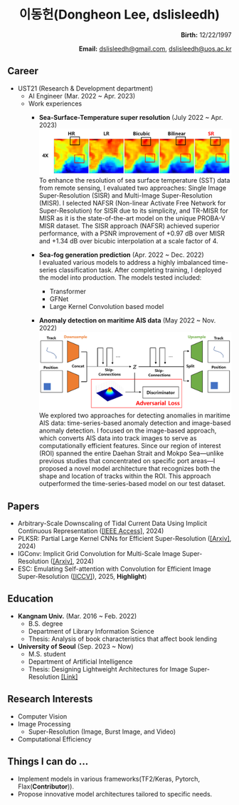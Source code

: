 <h1>
<div align="center">
  이동헌(Dongheon Lee, dslisleedh)
</div>
</h1>

<div align="right">
  <b>Birth:</b> 12/22/1997

  <b>Email:</b> dslisleedh@gmail.com, dslisleedh@uos.ac.kr
</div>

## Career  
 - UST21 (Research & Development department)
   - AI Engineer (Mar. 2022 ~ Apr. 2023)  
   - Work experiences  
     - <b>Sea-Surface-Temperature super resolution</b> (July 2022 ~ Apr. 2023)  
       ![SST_SR_result](https://github.com/dslisleedh/dslisleedh_cv/blob/main/sst_sr_result.PNG)
       To enhance the resolution of sea surface temperature (SST) data from remote sensing, I evaluated two approaches: Single Image Super-Resolution (SISR) and Multi-Image Super-Resolution (MISR). I selected NAFSR (Non-linear Activate Free Network for Super-Resolution) for SISR due to its simplicity, and TR-MISR for MISR as it is the state-of-the-art model on the unique PROBA-V MISR dataset. The SISR approach (NAFSR) achieved superior performance, with a PSNR improvement of +0.97 dB over MISR and +1.34 dB over bicubic interpolation at a scale factor of 4.
       
     - <b>Sea-fog generation prediction</b> (Apr. 2022 ~ Dec. 2022)  
        I evaluated various models to address a highly imbalanced time-series classification task. After completing training, I deployed the model into production. The models tested included:
          - Transformer
          - GFNet
          - Large Kernel Convolution based model

     - <b>Anomaly detection on maritime AIS data</b> (May 2022 ~ Nov. 2022)  
       ![Model](https://github.com/dslisleedh/dslisleedh_cv/blob/main/ais_ad_aad_model.png)  
      We explored two approaches for detecting anomalies in maritime AIS data: time-series-based anomaly detection and image-based anomaly detection. I focused on the image-based approach, which converts AIS data into track images to serve as computationally efficient features. Since our region of interest (ROI) spanned the entire Daehan Strait and Mokpo Sea—unlike previous studies that concentrated on specific port areas—I proposed a novel model architecture that recognizes both the shape and location of tracks within the ROI. This approach outperformed the time-series-based model on our test dataset.


## Papers
 - Arbitrary-Scale Downscaling of Tidal Current Data Using Implicit Continuous Representation ([[IEEE Access]](https://arxiv.org/abs/2401.15893), 2024)
 - PLKSR: Partial Large Kernel CNNs for Efficient Super-Resolution ([[Arxiv]](https://arxiv.org/pdf/2404.11848.pdf), 2024)
 - IGConv: Implicit Grid Convolution for Multi-Scale Image Super-Resolution ([[Arxiv]](https://arxiv.org/pdf/2408.09674v1), 2024)
 - ESC: Emulating Self-attention with Convolution for Efficient Image Super-Resolution ([[ICCV]](https://openaccess.thecvf.com/content/ICCV2025/papers/Lee_Emulating_Self-attention_with_Convolution_for_Efficient_Image_Super-Resolution_ICCV_2025_paper.pdf)), 2025, <b>Highlight</b>)
   
## Education  
 - <b>Kangnam Univ.</b> (Mar. 2016 ~ Feb. 2022)  
   - B.S. degree
   - Department of Library Information Science  
   - Thesis: Analysis of book characteristics that affect book lending 
 - <b>University of Seoul</b> (Sep. 2023 ~ Now)
   - M.S. student
   - Department of Artificial Intelligence
   - Thesis: Designing Lightweight Architectures for Image Super-Resolution [[Link]](https://www.riss.kr/link?id=T17266379
)

## Research Interests  
 - Computer Vision
 - Image Processing
   - Super-Resolution (Image, Burst Image, and Video)
 - Computational Efficiency
   
## Things I can do ...
  - Implement models in various frameworks(TF2/Keras, Pytorch, Flax(<b>Contributor</b>)). 
  - Propose innovative model architectures tailored to specific needs.
  
 
